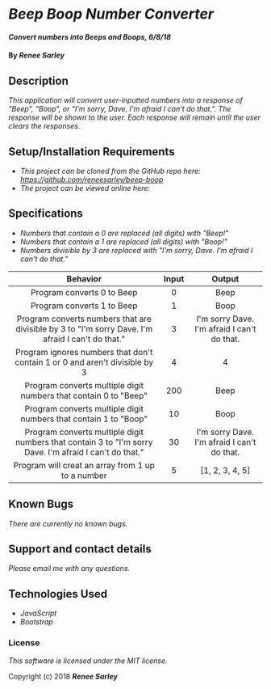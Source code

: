 # _Beep Boop Number Converter_

#### _Convert numbers into Beeps and Boops, 6/8/18_

#### By _**Renee Sarley**_

## Description

_This application will convert user-inputted numbers into a response of "Beep", "Boop", or "I'm sorry, Dave. I'm afraid I can't do that.". The response will be shown to the user. Each response will remain until the user clears the responses._

## Setup/Installation Requirements

* _This project can be cloned from the GitHub repo here: https://github.com/reneesarley/beep-boop_
* _The project can be viewed online here:_

## Specifications

* _Numbers that contain a 0 are replaced (all digits) with "Beep!"_
* _Numbers that contain a 1 are replaced (all digits) with "Boop!"_
* _Numbers divisible by 3 are replaced with "I'm sorry, Dave. I'm afraid I can't do that."_

|Behavior  |     Input     | Output|
|:----------:|:-------------:|:------:|
| Program converts 0 to Beep | 0 | Beep |
| Program converts 1 to Beep | 1  | Boop|
| Program converts numbers that are divisible by 3 to "I'm sorry Dave. I'm afraid I can't do that." | 3 | I'm sorry Dave. I'm afraid I can't do that. |
| Program ignores numbers that don't contain 1 or 0 and aren't divisible by 3| 4| 4 |
| Program converts multiple digit numbers that contain 0 to "Beep"   | 200 | Beep |
| Program converts multiple digit numbers that contain 1 to "Boop" | 10 | Boop |
| Program converts multiple digit numbers that contain 3 to "I'm sorry Dave. I'm afraid I can't do that." | 30 | I'm sorry Dave. I'm afraid I can't do that. |
| Program will creat an array from 1 up to a number | 5 | [1, 2, 3, 4, 5] |

## Known Bugs

_There are currently no known bugs._

## Support and contact details

_Please email me with any questions._

## Technologies Used

* _JavaScript_
* _Bootstrap_

### License

*This software is licensed under the MIT license.*

Copyright (c) 2018 **_Renee Sarley_**
